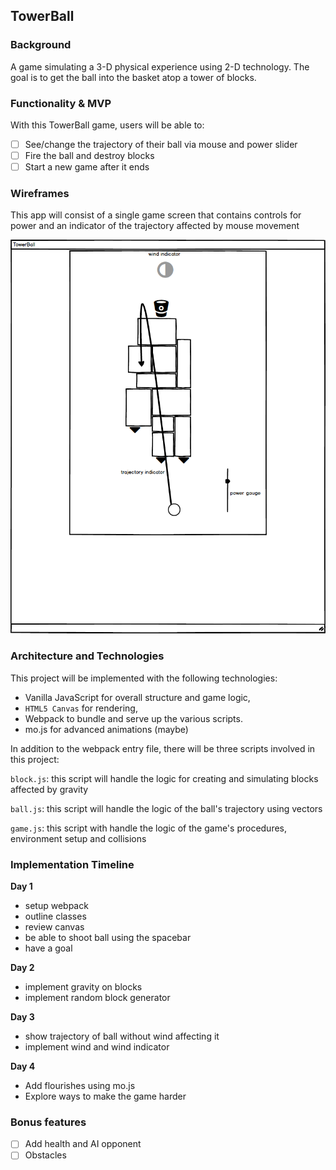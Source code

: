 ## TowerBall

### Background

A game simulating a 3-D physical experience using 2-D technology. The goal is to get the ball into the basket atop a tower of blocks.

### Functionality & MVP  

With this TowerBall game, users will be able to:

- [ ] See/change the trajectory of their ball via mouse and power slider
- [ ] Fire the ball and destroy blocks
- [ ] Start a new game after it ends

### Wireframes

This app will consist of a single game screen that contains controls for power and an indicator of the trajectory affected by mouse movement

![wireframes](images/towerball.png)

### Architecture and Technologies

This project will be implemented with the following technologies:

- Vanilla JavaScript for overall structure and game logic,
- `HTML5 Canvas` for rendering,
- Webpack to bundle and serve up the various scripts.
- mo.js for advanced animations (maybe)

In addition to the webpack entry file, there will be three scripts involved in this project:

`block.js`: this script will handle the logic for creating and simulating blocks affected by gravity

`ball.js`: this script will handle the logic of the ball's trajectory using vectors

`game.js`: this script with handle the logic of the game's procedures, environment setup and collisions

### Implementation Timeline

**Day 1**
- setup webpack
- outline classes
- review canvas
- be able to shoot ball using the spacebar
- have a goal

**Day 2**
- implement gravity on blocks
- implement random block generator

**Day 3**
- show trajectory of ball without wind affecting it
- implement wind and wind indicator

**Day 4**
- Add flourishes using mo.js
- Explore ways to make the game harder

### Bonus features

- [ ] Add health and AI opponent
- [ ] Obstacles